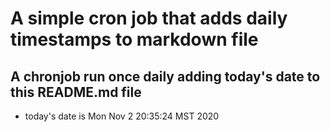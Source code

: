 A simple cron job that adds daily timestamps to markdown file
============================================================
## A chronjob run once daily adding today's date to this README.md file
* today's date is Mon Nov  2 20:35:24 MST 2020
